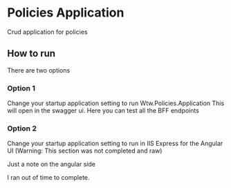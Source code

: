 # Policies Application
Crud application for policies


## How to run
There are two options

### Option 1
Change your startup application setting to run Wtw.Policies.Application
This will open in the swagger ui.
Here you can test all the BFF endpoints


### Option 2
Change your startup application setting to run in IIS Express for the Angular UI
(Warning: This section was not completed and raw)



Just a note on the angular side

I ran out of time to complete.